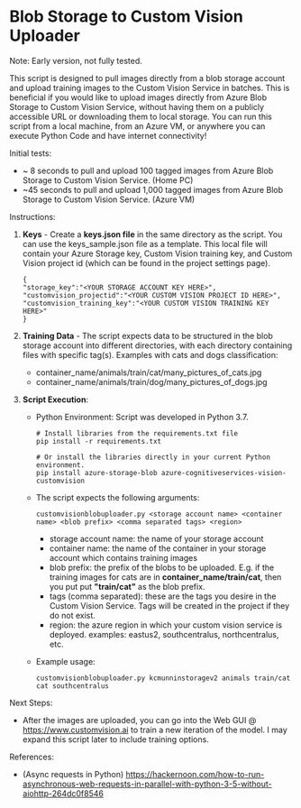 # Blob Storage to Custom Vision Uploader

Note: Early version, not fully tested.

This script is designed to pull images directly from a blob storage account and upload training images to the Custom Vision Service in batches.  This is beneficial if you would like to upload images directly from Azure Blob Storage to Custom Vision Service, without having them on a publicly accessible URL or downloading them to local storage.  You can run this script from a local machine, from an Azure VM, or anywhere you can execute Python Code and have internet connectivity!

Initial tests:
- ~ 8 seconds to pull and upload 100 tagged images from Azure Blob Storage to Custom Vision Service. (Home PC)
- ~45 seconds to pull and upload 1,000 tagged images from Azure Blob Storage to Custom Vision Service. (Azure VM)

Instructions:

1) **Keys** - Create a **keys.json file** in the same directory as the script.  You can use the keys_sample.json file as a template.  This local file will contain your Azure Storage key, Custom Vision training key, and Custom Vision project id (which can be found in the project settings page).

    ```
    {
    "storage_key":"<YOUR STORAGE ACCOUNT KEY HERE>",
    "customvision_projectid":"<YOUR CUSTOM VISION PROJECT ID HERE>",
    "customvision_training_key":"<YOUR CUSTOM VISION TRAINING KEY HERE>"
    }
    ```

2) **Training Data** - The script expects data to be structured in the blob storage account into different directories, with each directory containing files with specific tag(s).  Examples with cats and dogs classification:
    
    - container_name/animals/train/cat/many_pictures_of_cats.jpg
    - container_name/animals/train/dog/many_pictures_of_dogs.jpg

3) **Script Execution**:
    
    - Python Environment: Script was developed in Python 3.7.  
        ```
        # Install libraries from the requirements.txt file
        pip install -r requirements.txt
        
        # Or install the libraries directly in your current Python environment.
        pip install azure-storage-blob azure-cognitiveservices-vision-customvision
        ```

    - The script expects the following arguments:

        ```
        customvisionblobuploader.py <storage account name> <container name> <blob prefix> <comma separated tags> <region>
        ```

        - storage account name: the name of your storage account
        - container name:  the name of the container in your storage account which contains training images
        - blob prefix: the prefix of the blobs to be uploaded.  E.g. if the training images for cats are in **container_name/train/cat**, then you put put **"train/cat"** as the blob prefix. 
        - tags (comma separated): these are the tags you desire in the Custom Vision Service.  Tags will be created in the project if they do not exist.
        - region: the azure region in which your custom vision service is deployed.  examples: eastus2, southcentralus, northcentralus, etc.

    - Example usage:

        ```
        customvisionblobuploader.py kcmunninstoragev2 animals train/cat cat southcentralus
        ```

Next Steps:

- After the images are uploaded, you can go into the Web GUI @ https://www.customvision.ai to train a new iteration of the model.  I may expand this script later to include training options.

References:
- (Async requests in Python) https://hackernoon.com/how-to-run-asynchronous-web-requests-in-parallel-with-python-3-5-without-aiohttp-264dc0f8546
